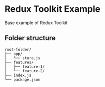 # Redux Toolkit Example
Base example of Redux Toolkit

## Folder structure
```
root-folder/
├── app/
│   └── store.js
├── features/
│   ├── feature-1/
│   └── feature-2/
├── index.js
└── package.json
```